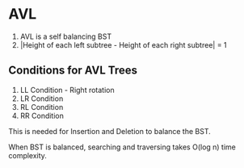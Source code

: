 # AVL

1. AVL is a self balancing BST
2. |Height of each left subtree - Height of each right subtree| = 1

## Conditions for AVL Trees
1. LL Condition - Right rotation
2. LR Condition
3. RL Condition
4. RR Condition

This is needed for Insertion and Deletion to balance the BST. 

When BST is balanced, searching and traversing takes O(log n) time complexity.